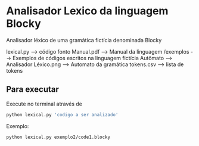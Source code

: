 # Analisador Lexico da linguagem Blocky

Analisador léxico de uma gramática fictícia denominada Blocky

  lexical.py  --> código fonto
  Manual.pdf  --> Manual da linguagem
  /exemplos   --> Exemplos de códigos escritos na linguagem fictícia
  Autômato    --> Analisador Léxico.png --> Automato da gramática
  tokens.csv  --> lista de tokens
  
## Para executar
Execute no terminal através de

```bash
python lexical.py 'codigo a ser analizado' 
```

Exemplo:

```bash
python lexical.py exemplo2/code1.blocky
```
